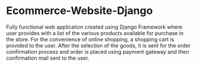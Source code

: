 # Ecommerce-Website-Django
Fully functional web application created using Django Framework where user provides with a list of the various products available for purchase in the store. For the convenience of online shopping, a shopping cart is provided to the user. After the selection of the goods, it is sent for the order confirmation process and order is placed using payment gateway and then confirmation mail sent to the user.
